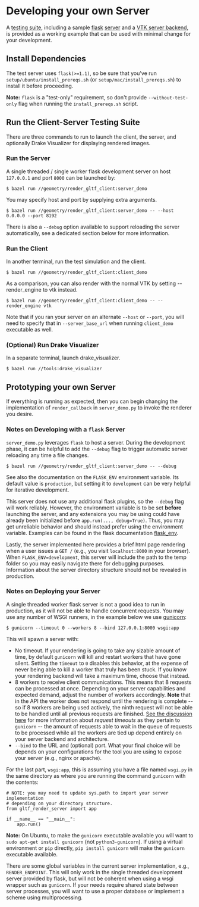 # Developing your own Server
A [testing suite](../../render_gltf_client/test), including a sample
[flask](https://flask.palletsprojects.com/en/2.0.x/)
[server](../../render_gltf_client/test/server_demo.py) and a
[VTK server backend](../../render_gltf_client/test/server_vtk_backend.cc),
is provided as a working example that can be used with minimal change for your
development.

## Install Dependencies

The test server uses `flask(>=1.1)`, so be sure that you've run
`setup/ubuntu/install_prereqs.sh` (or `setup/mac/install_prereqs.sh`) to install
it before proceeding.

**Note:** `flask` is a "test-only" requirement, so don't provide
`--without-test-only` flag when running the `install_prereqs.sh` script.

## Run the Client-Server Testing Suite
There are three commands to run to launch the client, the server, and optionally
Drake Visualizer for displaying rendered images.

### Run the Server
A single threaded / single worker flask development server on host `127.0.0.1`
and port `8000` can be launched by:

```
$ bazel run //geometry/render_gltf_client:server_demo
```

You may specify host and port by supplying extra arguments.

```
$ bazel run //geometry/render_gltf_client:server_demo -- --host 0.0.0.0 --port 8192
```

There is also a `--debug` option available to support reloading the server
automatically, see a dedicated section below for more information.

### Run the Client
In another terminal, run the test simulation and the client.

```
$ bazel run //geometry/render_gltf_client:client_demo
```
As a comparison, you can also render with the normal VTK by setting
--render_engine to vtk instead.

```
$ bazel run //geometry/render_gltf_client:client_demo -- --render_engine vtk
```

Note that if you ran your server on an alternate `--host` or `--port`, you will
need to specify that in `--server_base_url` when running `client_demo`
executable as well.

### (Optional) Run Drake Visualizer

In a separate terminal, launch drake_visualizer.

```
$ bazel run //tools:drake_visualizer
```

## Prototyping your own Server
If everything is running as expected, then you can begin changing the
implementation of `render_callback` in `server_demo.py` to invoke the renderer
you desire.

### Notes on Developing with a `flask` Server
`server_demo.py` leverages `flask` to host a server.  During the development
phase, it can be helpful to add the `--debug` flag to trigger automatic server
reloading any time a file changes.

```
$ bazel run //geometry/render_gltf_client:server_demo -- --debug
```

See also the documentation on the `FLASK_ENV` environment variable.  Its default
value is `production`, but setting it to `development` can be very helpful for
iterative development.

This server does not use any additional flask plugins, so the `--debug` flag
will work reliably.  However, the environment variable is to be set **before**
launching the server, and any extensions you may be using could have already
been initialized before `app.run(..., debug=True)`. Thus, you may get unreliable
behavior and should instead prefer using the environment variable.  Examples can
be found in the flask documentation
[flask_env](https://flask.palletsprojects.com/en/2.0.x/config/#environment-and-debug-features).

Lastly, the server implemented here provides a brief html page rendering when a
user issues a `GET /` (e.g., you visit `localhost:8000` in your browser).  When
`FLASK_ENV=development`, this server will include the path to the temp folder so
you may easily navigate there for debugging purposes.  Information about the
server directory structure should not be revealed in production.

### Notes on Deploying your Server

A single threaded worker flask server is not a good idea to run in production,
as it will not be able to handle concurrent requests.  You may use any number
of WSGI runners, in the example below we use [gunicorn](https://gunicorn.org/):

```
$ gunicorn --timeout 0 --workers 8 --bind 127.0.0.1:8000 wsgi:app
```

This will spawn a server with:

- No timeout.  If your rendering is going to take any sizable amount of time,
  by default `gunicorn` will kill and restart workers that have gone silent.
  Setting the `timeout` to `0` disables this behavior, at the expense of never
  being able to kill a worker that truly has been stuck.  If you know your
  rendering backend will take a maximum time, choose that instead.
- 8 workers to receive client communications.  This means that 8 requests can
  be processed at once.  Depending on your server capabilities and expected
  demand, adjust the number of workers accordingly.  **Note** that in the API
  the worker does not respond until the rendering is complete -- so if 8 workers
  are being used actively, the ninth request will not be able to be handled
  until all previous requests are finished.
  [See the discussion here](https://github.com/benoitc/gunicorn/issues/1492#issuecomment-294436705)
  for more information about _request timeouts_ as they pertain to `gunicorn` --
  the amount of requests able to wait in the queue of requests to be processed
  while all the workers are tied up depend entirely on your server backend and
  architecture.
- `--bind` to the URL and (optional) port.  What your final choice will be
  depends on your configurations for the tool you are using to expose your
  server (e.g., nginx or apache).

For the last part, `wsgi:app`, this is assuming you have a file named `wsgi.py`
in the same directory as where you are running the command `gunicorn` with the
contents:

```
# NOTE: you may need to update sys.path to import your server implementation
# depending on your directory structure.
from gltf_render_server import app

if __name__ == "__main__":
    app.run()
```

**Note:** On Ubuntu, to make the `gunicorn` executable available you will want
to `sudo apt-get install gunicorn` (not `python3-gunicorn`).  If using a virtual
environment or `pip` directly, `pip install gunicorn` will make the `gunicorn`
executable available.

There are some global variables in the current server implementation, e.g.,
`RENDER_ENDPOINT`.  This will only work in the single threaded development
server provided by flask, but will not be coherent when using a wsgi wrapper
such as `gunicorn`.  If your needs require shared state between server
processes, you will want to use a proper database or implement a scheme using
multiprocessing.

